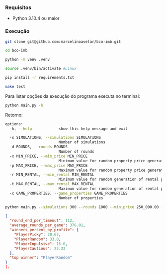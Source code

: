 ### Requisitos
* Python 3.10.4 ou maior

### Execução
```bash
git clone git@github.com:marcelinoavelar/bco-imb.git
``` 
```bash
cd bco-imb
``` 
```bash
python -m venv .venv
``` 
```bash
source .venv/bin/activate #Linux
``` 
```bash
pip install -r requirements.txt
``` 
```bash
make test
``` 

Para listar opções da execução do programa executa no terminal:
```bash
python main.py -h 
``` 
Retorno:
```bash
options:
  -h, --help            show this help message and exit

  -s SIMULATIONS, --simulations SIMULATIONS
                        Number of simulations
  -d ROUNDS, --rounds ROUNDS
                        Number of rounds
  -x MIN_PRICE, --min_price MIN_PRICE
                        Minimum value for random property price generation
  -p MAX_PRICE, --max_price MAX_PRICE
                        Maximum value for random property price generation
  -r MIN_RENTAL, --min_rental MIN_RENTAL
                        Minimum value for random generation of rental properties
  -t MAX_RENTAL, --max_rental MAX_RENTAL
                        Maximum value for random generation of rental properties
  -c GAME_PROPERTIES, --game_properties GAME_PROPERTIES
                        Number of properties

``` 


```bash
python main.py --simulations 300 --rounds 1000 --min_price 250_000.00 --max_price 750_000.00 --min_rental 5_000.00 --max_rental 15_000.00 --game_properties 20
``` 

```json
{
  "round_end_per_timeout": 112,
  "average_rounds_per_game": 376.01,
  "winners_percent_by_profile": {
    "PlayerPicky": 28.67,
    "PlayerRandom": 33.0,
    "PlayerInpulsive": 15.0,
    "PlayerCautious": 23.33
  },
  "top winner": "PlayerRandom"
}
(.
```